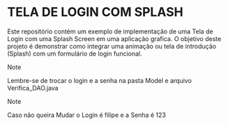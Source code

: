 #  TELA DE LOGIN COM SPLASH
Este repositório contém um exemplo de implementação de uma Tela de Login com uma Splash Screen em uma aplicação grafica.
O objetivo deste projeto é demonstrar como integrar uma animação ou tela de introdução (Splash) com um formulário de login funcional.



> [!NOTE]
>Lembre-se de trocar o login e a senha na pasta Model e arquivo Verifica_DAO.java

> [!NOTE]
> Caso não queira Mudar o Login é filipe e a Senha é 123

